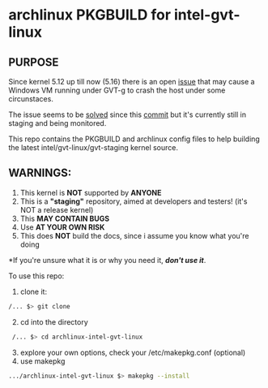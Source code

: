 # archlinux PKGBUILD for intel-gvt-linux

## PURPOSE
Since kernel 5.12 up till now (5.16) there is an open [issue](https://github.com/intel/gvt-linux/issues/188) that may cause a Windows VM running under GVT-g to crash the host under some circunstaces.

The issue seems to be [solved](https://github.com/intel/gvt-linux/issues/188#issuecomment-1050091447) since this [commit](https://github.com/intel/gvt-linux/commit/11bd528bd71f1fd2e97a20e36b05f08602feb506) but it's currently still in staging and being monitored.

This repo contains the PKGBUILD and archlinux config files to help building the latest intel/gvt-linux/gvt-staging kernel source.

## **WARNINGS**: 

1. This kernel is **NOT** supported by **ANYONE**
2. This is a **"staging"** repository, aimed at developers and testers! (it's NOT a release kernel)
3. This **MAY CONTAIN BUGS**
4. Use **AT YOUR OWN RISK**
5. This does **NOT** build the docs, since i assume you know what you're doing

*If you're unsure what it is or why you need it, ***don't use it***.


To use this repo:

1. clone it:
```bash
/... $> git clone 
```
2. cd into the directory
```bash
 /... $> cd archlinux-intel-gvt-linux
```
3. explore your own options, check your /etc/makepkg.conf (optional)
4. use makepkg 
```bash
.../archlinux-intel-gvt-linux $> makepkg --install
```






